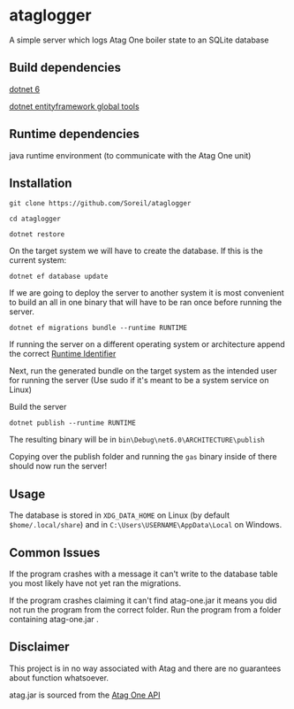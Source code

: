 # ataglogger
A simple server which logs Atag One boiler state to an SQLite database

## Build dependencies

[dotnet 6](https://dotnet.microsoft.com/en-us/download/dotnet/6.0)

[dotnet entityframework global tools](https://docs.microsoft.com/en-us/ef/core/cli/dotnet)

## Runtime dependencies

java runtime environment (to communicate with the Atag One unit)

## Installation

```git clone https://github.com/Soreil/ataglogger```

```cd ataglogger```

```dotnet restore```

On the target system we will have to create the database. If this is the current system: 

```dotnet ef database update```

If we are going to deploy the server to another system it is most convenient to build an all in one binary that will have to be ran once before running the server.

```dotnet ef migrations bundle --runtime RUNTIME```

If running the server on a different operating system or architecture append the correct [Runtime Identifier](https://docs.microsoft.com/en-us/dotnet/core/rid-catalog)

Next, run the generated bundle on the target system as the intended user for running the server (Use sudo if it's meant to be a system service on Linux)

Build the server

```dotnet publish --runtime RUNTIME```

The resulting binary will be in ```bin\Debug\net6.0\ARCHITECTURE\publish```

Copying over the publish folder and running the ```gas``` binary inside of there should now run the server!

## Usage

The database is stored in ```XDG_DATA_HOME``` on Linux (by default ```$home/.local/share```) and in ```C:\Users\USERNAME\AppData\Local``` on Windows.

## Common Issues

If the program crashes with a message it can't write to the database table you most likely have not yet ran the migrations.

If the program crashes claiming it can't find atag-one.jar it means you did not run the program from the correct folder. Run the program from a folder containing atag-one.jar .

## Disclaimer

This project is in no way associated with Atag and there are no guarantees about function whatsoever.

atag.jar is sourced from the [Atag One API](https://github.com/kozmoz/atag-one-api)
